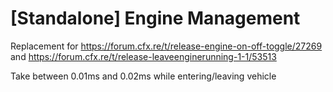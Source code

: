 # [Standalone] Engine Management

Replacement for 
https://forum.cfx.re/t/release-engine-on-off-toggle/27269
and
https://forum.cfx.re/t/release-leaveenginerunning-1-1/53513

Take between 0.01ms and 0.02ms while entering/leaving vehicle
